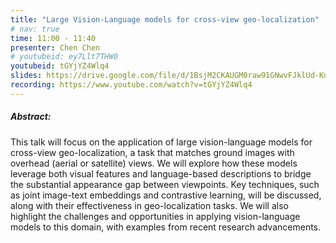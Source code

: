 ```yaml
---
title: "Large Vision-Language models for cross-view geo-localization"
# nav: true
time: 11:00 - 11:40
presenter: Chen Chen
# youtubeid: ey7Llt7THW0
youtubeid: tGYjYZ4Wlq4
slides: https://drive.google.com/file/d/1BsjM2CKAUGM0raw91GNwvFJklUd-KdHk/view?usp=sharing
recording: https://www.youtube.com/watch?v=tGYjYZ4Wlq4
---
```


##### Abstract:
This talk will focus on the application of large vision-language models for cross-view geo-localization, a task that matches ground images with overhead (aerial or satellite) views. We will explore how these models leverage both visual features and language-based descriptions to bridge the substantial appearance gap between viewpoints. Key techniques, such as joint image-text embeddings and contrastive learning, will be discussed, along with their effectiveness in geo-localization tasks. We will also highlight the challenges and opportunities in applying vision-language models to this domain, with examples from recent research advancements.
